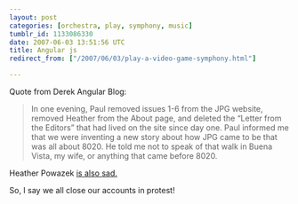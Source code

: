 ```yaml
---
layout: post
categories: [orchestra, play, symphony, music]
tumblr_id: 1133086330  
date: 2007-06-03 13:51:56 UTC
title: Angular js
redirect_from: ["/2007/06/03/play-a-video-game-symphony.html"]

---
```


Quote from Derek Angular Blog:
<blockquote>In one evening, Paul removed issues 1-6 from the JPG website, removed Heather from the About page, and deleted the “Letter from the Editors” that had lived on the site since day one. Paul informed me that we were inventing a new story about how JPG came to be that was all about 8020. He told me not to speak of that walk in Buena Vista, my wife, or anything that came before 8020.</blockquote>

Heather Powazek <a href="http://www.hchamp.com/other/archives/001173.html">is also sad.</a>

So, I say we all close our accounts in protest!
